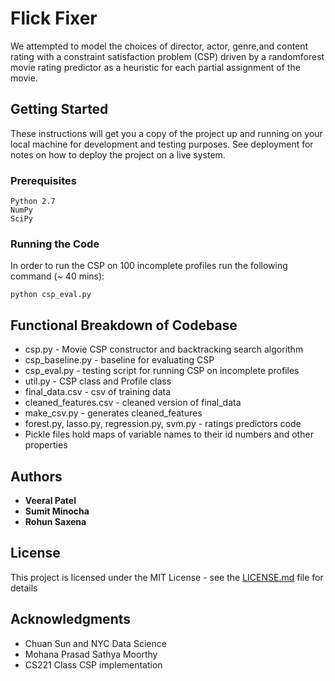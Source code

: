 # Flick Fixer

We attempted to model the choices of director, actor, genre,and content rating with a constraint satisfaction problem (CSP) driven by a randomforest movie rating predictor as a heuristic for each partial assignment of the movie.
## Getting Started

These instructions will get you a copy of the project up and running on your local machine for development and testing purposes. See deployment for notes on how to deploy the project on a live system.

### Prerequisites

```
Python 2.7
NumPy
SciPy
```


### Running the Code

In order to run the CSP on 100 incomplete profiles run the following command (~ 40 mins):


```
python csp_eval.py
```

## Functional Breakdown of Codebase
* csp.py - Movie CSP constructor and backtracking search algorithm
* csp_baseline.py - baseline for evaluating CSP
* csp_eval.py - testing script for running CSP on incomplete profiles
* util.py - CSP class and Profile class 
* final_data.csv -  csv of training data
* cleaned_features.csv - cleaned version of final_data
* make_csv.py - generates cleaned_features
* forest.py, lasso.py, regression.py, svm.py - ratings predictors code
* Pickle files hold maps of variable names to their id numbers and other properties





## Authors

* **Veeral Patel** 
* **Sumit Minocha**
* **Rohun Saxena**

## License

This project is licensed under the MIT License - see the [LICENSE.md](LICENSE.md) file for details

## Acknowledgments

* Chuan Sun and NYC Data Science
* Mohana Prasad Sathya Moorthy
* CS221 Class CSP implementation
